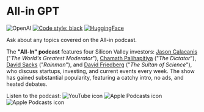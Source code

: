 # All-in GPT

![OpenAI](https://img.shields.io/badge/OpenAI-412991.svg?stylee&logo=OpenAI&logoColor=white)
[![Code style: black](https://img.shields.io/badge/Code%20style-black-000000.svg)](https://github.com/psf/black)
[![HuggingFace](https://img.shields.io/badge/%F0%9F%A4%97-Models%20on%20Hub-yellow)](https://huggingface.co/spaces/primodata/all_in_gpt)

Ask about any topics covered on the All-in podcast.

The **"All-In" podcast** features four Silicon Valley investors: [Jason Calacanis](https://twitter.com/Jason) ("_The World's Greatest Moderator_"), 
[Chamath Palihapitiya](https://twitter.com/chamath) ("_The Dictator_"), [David Sacks](https://twitter.com/DavidSacks) ("_Rainman_"), and 
[David Friedberg]([https://twitter.com/friedberg) ("_The Sultan of Science_"), who discuss startups, investing, and current events every week.
The show has gained substantial popularity, featuring a catchy intro, no ads, and heated debates.

<div>
    <p style="margin: 0;">Listen to the podcast:    
        <a href="https://www.youtube.com/playlist?list=PLn5MTSAqaf8peDZQ57QkJBzewJU1aUokl" style="text-decoration: none;">
            <img style="display: inline; align-items: center;" src="https://cdn-icons-png.flaticon.com/16/1384/1384060.png" alt="YouTube icon" style="height: 16px; margin-right: 8px;">
        </a>
        <a href="https://podcasts.apple.com/us/podcast/all-in-with-chamath-jason-sacks-friedberg/id1502871393" style="text-decoration: none;">
            <img style="display: inline; align-items: center;" src="https://cdn-icons-png.flaticon.com/16/831/831299.png" alt="Apple Podcasts icon" style="height: 16px; margin-right: 8px;">
        </a>
        <a href="https://open.spotify.com/show/2IqXAVFR4e0Bmyjsdc8QzF" style="text-decoration: none;">
            <img style="display: inline; align-items: center;" src="https://cdn-icons-png.flaticon.com/16/174/174872.png" alt="Apple Podcasts icon" style="height: 16px; margin-right: 8px;">
        </a>        
    </p>
</div>

